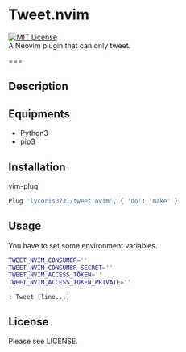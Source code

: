 # Tweet.nvim
[![MIT License](http://img.shields.io/badge/license-MIT-blue.svg?style=flat)](LICENSE)  
A Neovim plugin that can only tweet.

===

## Description  

## Equipments
- Python3
- pip3

## Installation
vim-plug
``` sh
Plug 'lycoris0731/tweet.nvim', { 'do': 'make' }
```

## Usage
You have to set some environment variables.
``` sh
TWEET_NVIM_CONSUMER=''
TWEET_NVIM_CONSUMER_SECRET=''
TWEET_NVIM_ACCESS_TOKEN=''
TWEET_NVIM_ACCESS_TOKEN_PRIVATE=''
```

``` 
: Tweet [line...]
```

## License
Please see LICENSE.
